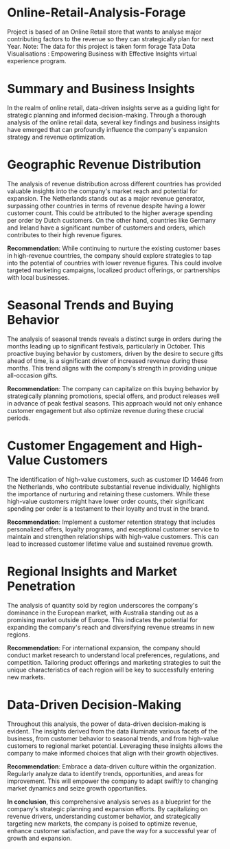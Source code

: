 # Online-Retail-Analysis-Forage
Project is based of an Online Retail store that wants to analyse major contributing factors to the revenue so they can strategically plan for next Year. Note: The data for this project is taken form forage Tata Data Visualisations : Empowering Business with Effective Insights virtual experience program.

# Summary and Business Insights
In the realm of online retail, data-driven insights serve as a guiding light for strategic planning and informed decision-making. Through a thorough analysis of the online retail data, several key findings and business insights have emerged that can profoundly influence the company's expansion strategy and revenue optimization.

# Geographic Revenue Distribution
The analysis of revenue distribution across different countries has provided valuable insights into the company's market reach and potential for expansion. The Netherlands stands out as a major revenue generator, surpassing other countries in terms of revenue despite having a lower customer count. This could be attributed to the higher average spending per order by Dutch customers. On the other hand, countries like Germany and Ireland have a significant number of customers and orders, which contributes to their high revenue figures.

**Recommendation**: While continuing to nurture the existing customer bases in high-revenue countries, the company should explore strategies to tap into the potential of countries with lower revenue figures. This could involve targeted marketing campaigns, localized product offerings, or partnerships with local businesses.

# Seasonal Trends and Buying Behavior
The analysis of seasonal trends reveals a distinct surge in orders during the months leading up to significant festivals, particularly in October. This proactive buying behavior by customers, driven by the desire to secure gifts ahead of time, is a significant driver of increased revenue during these months. This trend aligns with the company's strength in providing unique all-occasion gifts.

**Recommendation**: The company can capitalize on this buying behavior by strategically planning promotions, special offers, and product releases well in advance of peak festival seasons. This approach would not only enhance customer engagement but also optimize revenue during these crucial periods.

# Customer Engagement and High-Value Customers
The identification of high-value customers, such as customer ID 14646 from the Netherlands, who contribute substantial revenue individually, highlights the importance of nurturing and retaining these customers. While these high-value customers might have lower order counts, their significant spending per order is a testament to their loyalty and trust in the brand.

**Recommendation**: Implement a customer retention strategy that includes personalized offers, loyalty programs, and exceptional customer service to maintain and strengthen relationships with high-value customers. This can lead to increased customer lifetime value and sustained revenue growth.

# Regional Insights and Market Penetration
The analysis of quantity sold by region underscores the company's dominance in the European market, with Australia standing out as a promising market outside of Europe. This indicates the potential for expanding the company's reach and diversifying revenue streams in new regions.

**Recommendation**: For international expansion, the company should conduct market research to understand local preferences, regulations, and competition. Tailoring product offerings and marketing strategies to suit the unique characteristics of each region will be key to successfully entering new markets.

# Data-Driven Decision-Making
Throughout this analysis, the power of data-driven decision-making is evident. The insights derived from the data illuminate various facets of the business, from customer behavior to seasonal trends, and from high-value customers to regional market potential. Leveraging these insights allows the company to make informed choices that align with their growth objectives.

**Recommendation**: Embrace a data-driven culture within the organization. Regularly analyze data to identify trends, opportunities, and areas for improvement. This will empower the company to adapt swiftly to changing market dynamics and seize growth opportunities.

**In conclusion**, this comprehensive analysis serves as a blueprint for the company's strategic planning and expansion efforts. By capitalizing on revenue drivers, understanding customer behavior, and strategically targeting new markets, the company is poised to optimize revenue, enhance customer satisfaction, and pave the way for a successful year of growth and expansion.




